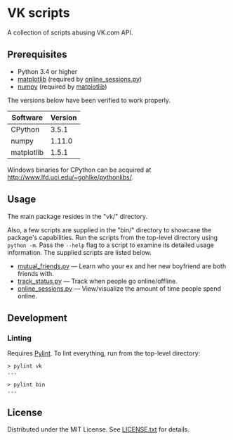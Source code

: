 VK scripts
==========

A collection of scripts abusing VK.com API.

Prerequisites
-------------

* Python 3.4 or higher
* [matplotlib] (required by [online_sessions.py])
* [numpy] (required by [matplotlib])

The versions below have been verified to work properly.

| Software   | Version
| ---------- | -------
| CPython    | 3.5.1
| numpy      | 1.11.0
| matplotlib | 1.5.1

Windows binaries for CPython can be acquired at
http://www.lfd.uci.edu/~gohlke/pythonlibs/.

[matplotlib]: http://matplotlib.org/
[numpy]: http://www.numpy.org/

Usage
-----

The main package resides in the "vk/" directory.

Also, a few scripts are supplied in the "bin/" directory to showcase the
package's capabilities.
Run the scripts from the top-level directory using `python -m`.
Pass the `--help` flag to a script to examine its detailed usage information.
The supplied scripts are listed below.

* [mutual_friends.py] &mdash; Learn who your ex and her new boyfriend are both
friends with.
* [track_status.py] &mdash; Track when people go online/offline.
* [online_sessions.py] &mdash; View/visualize the amount of time people spend
online.

[mutual_friends.py]: docs/mutual_friends.md
[track_status.py]: docs/track_status.md
[online_sessions.py]: docs/online_sessions.md

Development
-----------

### Linting

Requires [Pylint].
To lint everything, run from the top-level directory:

    > pylint vk
    ...

    > pylint bin
    ...

[Pylint]: https://www.pylint.org/

License
-------

Distributed under the MIT License.
See [LICENSE.txt] for details.

[LICENSE.txt]: LICENSE.txt
